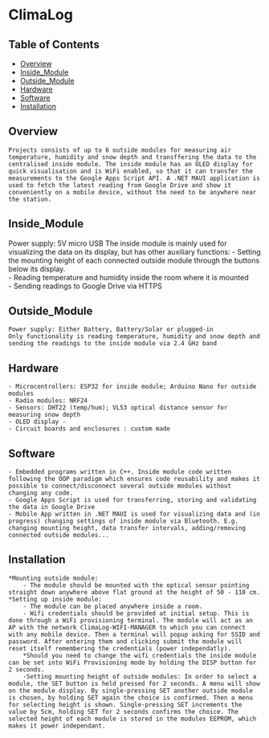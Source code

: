 # ClimaLog

## Table of Contents

- [Overview](#overview)
- [Inside_Module](#insideModule)
- [Outside_Module](#outsideModule)
- [Hardware](#hardware)
- [Software](#software)
- [Installation](#instalation)

## Overview
    Projects consists of up to 6 outside modules for measuring air temperature, humidity and snow depth and transffering the data to the centralised inside module. The inside module has an OLED display for quick visualisation and is WiFi enabled, so that it can transfer the measurements to the Google Apps Script API. A .NET MAUI application is used to fetch the latest reading from Google Drive and show it conveniently on a mobile device, without the need to be anywhere near the station.

## Inside_Module  
Power supply: 5V micro USB
    The inside module is mainly used for visualizing the data on its display, but has other auxiliary functions:
        - Setting the mounting height of each connected outside module through the buttons below its display.  
        - Reading temperature and humidity inside the room where it is mounted  
        - Sending readings to Google Drive via HTTPS  

## Outside_Module  
    Power supply: Either Battery, Battery/Solar or plugged-in  
    Only functionality is reading temperature, humidity and snow depth and sending the readings to the inside module via 2.4 GHz band  

## Hardware  
    - Microcontrollers: ESP32 for inside module; Arduino Nano for outside modules  
    - Radio modules: NRF24  
    - Sensors: DHT22 (temp/hum); VL53 optical distance sensor for measuring snow depth  
    - OLED display -  
    - Circuit boards and enclosures : custom made  

##  Software  
    - Embedded programs written in C++. Inside module code written following the OOP paradigm which ensures code reusability and makes it possible to connect/disconnect several outside modules without changing any code.  
    - Google Apps Script is used for transferring, storing and validating the data in Google Drive  
    - Mobile App written in .NET MAUI is used for visualizing data and (in progress) changing settings of inside module via Bluetooth. E.g. changing mounting height, data transfer intervals, adding/removing connected outside modules...  

##  Installation  
    *Mounting outside module:  
        - The module should be mounted with the optical sensor pointing straight down anywhere above flat ground at the height of 50 - 110 cm.  
    *Setting up inside module:  
        - The module can be placed anywhere inside a room.  
        - Wifi credentials should be provided at initial setup. This is done through a WiFi provisioning terminal. The module will act as an AP with the network ClimaLog-WIFI-MANAGER to which you can connect with any mobile device. Then a terminal will popup asking for SSID and password. After entering them and clicking submit the module will reset itself remembering the credentials (power independatly).  
        *Should you need to change the wifi credentials the inside module can be set into WiFi Provisioning mode by holding the DISP button for 2 seconds.  
        -Setting mounting height of outside modules: In order to select a module, the SET button is held pressed for 2 seconds. A menu will show on the module display. By single-pressing SET another outside module is chosen, by holding SET again the choice is confirmed. Then a menu for selecting height is shown. Single-pressing SET increments the value by 5cm, holding SET for 2 seconds confirms the choice. The selected height of each module is stored in the modules EEPROM, which makes it power independant.  